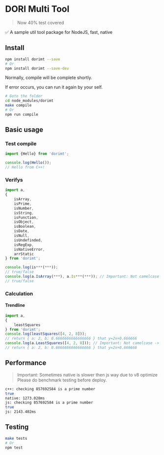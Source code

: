 # DORI Multi Tool

> Now 40% test covered

:white_check_mark: A sample util tool package for NodeJS, fast, native

## Install

```bash
npm install dorimt --save
# Or
npm install dorimt --save-dev
```

Normally, compile will be complete shortly.

If error occurs, you can run it again by your self.

```bash
# Goto the folder
cd node_modules/dorimt
make compile
# Or
npm run compile
```

## Basic usage

### Test compile

```js
import {Hello} from 'dorimt';

console.log(Hello());
// Hello from C++!
```

### Verifys

```js
import a, 
{
    isArray,
    isPrime,
    isNumber,
    isString,
    isFunction,
    isObject,
    isBoolean,
    isDate,
    isNull,
    isUndefinded,
    isRegExp,
    isNativeError,
    arrStatic
} from 'dorimt';

console.log(is***(***));
// true/false
console.log(a.IsArray(***), a.Is***(***)); // Important: Not camelcase -> IsArray instead of isArray
// true/false
```

### Calculation

#### Trendline

```js
import a, 
{
    leastSquares
} from 'dorimt';
console.log(leastSquares([4, 2, 8]));
// return { a: 2, b: 0.6666666666666666 } that y=2x+0.666666
console.log(a.LeastSquares([4, 2, 8])); // Important: Not camelcase -> LeastSquares instead of leastSquares
// return { a: 2, b: 0.6666666666666666 } that y=2x+0.666666
```

## Performance

> Important: Sometimes native is slower then js way due to v8 optimize  
> Please do benchmark testing before deploy.

```bash
c++: checking 857692584 is a prime number
true
native: 1273.028ms
js: checking 857692584 is a prime number
true
js: 2143.402ms
```

## Testing

```bash
make tests
# Or
npm test
```
